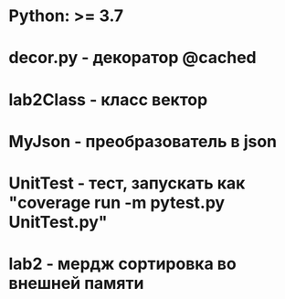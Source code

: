 # Python: >= 3.7

# decor.py - декоратор @cached
# lab2Class - класс вектор
# MyJson - преобразователь в json
# UnitTest - тест, запускать как "coverage run -m pytest.py UnitTest.py"
# lab2 - мердж сортировка во внешней памяти
